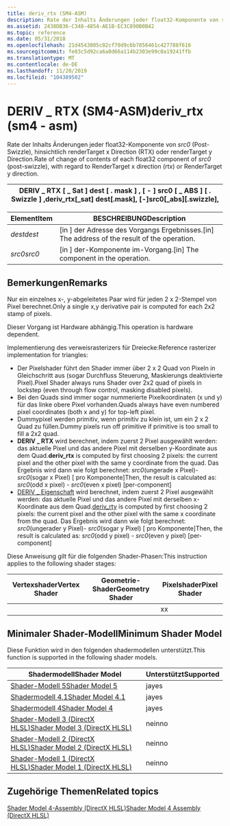 ```yaml
---
title: deriv_rtx (SM4-ASM)
description: Rate der Inhalts Änderungen jeder float32-Komponente von src0 (Post-Swizzle), hinsichtlich renderTarget x Direction (RTX) oder renderTarget y Direction.
ms.assetid: 2438DB36-C348-4854-AE1B-EC3C890B0B42
ms.topic: reference
ms.date: 05/31/2018
ms.openlocfilehash: 21d4543805c02cf70d9c6b7856461c427788f616
ms.sourcegitcommit: fe03c5d92ca6a0d66a114b2303e99c0a19241ffb
ms.translationtype: MT
ms.contentlocale: de-DE
ms.lasthandoff: 11/20/2019
ms.locfileid: "104389502"
---
```

# <a name="deriv_rtx-sm4---asm"></a><span data-ttu-id="9e33f-103">DERIV \_ RTX (SM4-ASM)</span><span class="sxs-lookup"><span data-stu-id="9e33f-103">deriv\_rtx (sm4 - asm)</span></span>

<span data-ttu-id="9e33f-104">Rate der Inhalts Änderungen jeder float32-Komponente von *src0* (Post-Swizzle), hinsichtlich renderTarget x Direction (RTX) oder renderTarget y Direction.</span><span class="sxs-lookup"><span data-stu-id="9e33f-104">Rate of change of contents of each float32 component of *src0* (post-swizzle), with regard to RenderTarget x direction (rtx) or RenderTarget y direction.</span></span>



| <span data-ttu-id="9e33f-105">DERIV \_ RTX \[ \_ Sat \] dest \[ . mask \] , \[ - \] src0 \[ \_ ABS \] \[ . Swizzle \] ,</span><span class="sxs-lookup"><span data-stu-id="9e33f-105">deriv\_rtx\[\_sat\] dest\[.mask\], \[-\]src0\[\_abs\]\[.swizzle\],</span></span> |
|--------------------------------------------------------------------|



 



| <span data-ttu-id="9e33f-106">Element</span><span class="sxs-lookup"><span data-stu-id="9e33f-106">Item</span></span>                                                            | <span data-ttu-id="9e33f-107">BESCHREIBUNG</span><span class="sxs-lookup"><span data-stu-id="9e33f-107">Description</span></span>                                                   |
|-----------------------------------------------------------------|---------------------------------------------------------------|
| <span data-ttu-id="9e33f-108"><span id="dest"></span><span id="DEST"></span>*dest*</span><span class="sxs-lookup"><span data-stu-id="9e33f-108"><span id="dest"></span><span id="DEST"></span>*dest*</span></span><br/> | <span data-ttu-id="9e33f-109">\[in \] der Adresse des Vorgangs Ergebnisses.</span><span class="sxs-lookup"><span data-stu-id="9e33f-109">\[in\] The address of the result of the operation.</span></span><br/> |
| <span data-ttu-id="9e33f-110"><span id="src0"></span><span id="SRC0"></span>*src0*</span><span class="sxs-lookup"><span data-stu-id="9e33f-110"><span id="src0"></span><span id="SRC0"></span>*src0*</span></span><br/> | <span data-ttu-id="9e33f-111">\[in \] der-Komponente im-Vorgang.</span><span class="sxs-lookup"><span data-stu-id="9e33f-111">\[in\] The component in the operation.</span></span><br/>             |



 

## <a name="remarks"></a><span data-ttu-id="9e33f-112">Bemerkungen</span><span class="sxs-lookup"><span data-stu-id="9e33f-112">Remarks</span></span>

<span data-ttu-id="9e33f-113">Nur ein einzelnes x-, y-abgeleitetes Paar wird für jeden 2 x 2-Stempel von Pixel berechnet.</span><span class="sxs-lookup"><span data-stu-id="9e33f-113">Only a single x,y derivative pair is computed for each 2x2 stamp of pixels.</span></span>

<span data-ttu-id="9e33f-114">Dieser Vorgang ist Hardware abhängig.</span><span class="sxs-lookup"><span data-stu-id="9e33f-114">This operation is hardware dependent.</span></span>

<span data-ttu-id="9e33f-115">Implementierung des verweisrasterizers für Dreiecke:</span><span class="sxs-lookup"><span data-stu-id="9e33f-115">Reference rasterizer implementation for triangles:</span></span>

-   <span data-ttu-id="9e33f-116">Der Pixelshader führt den Shader immer über 2 x 2 Quad von Pixeln in Gleichschritt aus (sogar Durchfluss Steuerung, Maskierungs deaktivierte Pixel).</span><span class="sxs-lookup"><span data-stu-id="9e33f-116">Pixel Shader always runs Shader over 2x2 quad of pixels in lockstep (even through flow control, masking disabled pixels).</span></span>
-   <span data-ttu-id="9e33f-117">Bei den Quads sind immer sogar nummerierte Pixelkoordinaten (x und y) für das linke obere Pixel vorhanden.</span><span class="sxs-lookup"><span data-stu-id="9e33f-117">Quads always have even numbered pixel coordinates (both x and y) for top-left pixel.</span></span>
-   <span data-ttu-id="9e33f-118">Dummypixel werden primitiv, wenn primitiv zu klein ist, um ein 2 x 2 Quad zu füllen.</span><span class="sxs-lookup"><span data-stu-id="9e33f-118">Dummy pixels run off primitive if primitive is too small to fill a 2x2 quad.</span></span>
-   <span data-ttu-id="9e33f-119">**DERIV \_ RTX** wird berechnet, indem zuerst 2 Pixel ausgewählt werden: das aktuelle Pixel und das andere Pixel mit derselben y-Koordinate aus dem Quad.</span><span class="sxs-lookup"><span data-stu-id="9e33f-119">**deriv\_rtx** is computed by first choosing 2 pixels: the current pixel and the other pixel with the same y coordinate from the quad.</span></span> <span data-ttu-id="9e33f-120">Das Ergebnis wird dann wie folgt berechnet: *src0*(ungerade x Pixel)- *src0*(sogar x Pixel) \[ pro Komponente\]</span><span class="sxs-lookup"><span data-stu-id="9e33f-120">Then, the result is calculated as: *src0*(odd x pixel) - *src0*(even x pixel) \[per-component\]</span></span>
-   <span data-ttu-id="9e33f-121">[DERIV \_ Eigenschaft](deriv-rty--sm4---asm-.md) wird berechnet, indem zuerst 2 Pixel ausgewählt werden: das aktuelle Pixel und das andere Pixel mit derselben x-Koordinate aus dem Quad.</span><span class="sxs-lookup"><span data-stu-id="9e33f-121">[deriv\_rty](deriv-rty--sm4---asm-.md) is computed by first choosing 2 pixels: the current pixel and the other pixel with the same x coordinate from the quad.</span></span> <span data-ttu-id="9e33f-122">Das Ergebnis wird dann wie folgt berechnet: *src0*(ungerader y Pixel)- *src0*(sogar y Pixel) \[ pro Komponente\]</span><span class="sxs-lookup"><span data-stu-id="9e33f-122">Then, the result is calculated as: *src0*(odd y pixel) - *src0*(even y pixel) \[per-component\]</span></span>

<span data-ttu-id="9e33f-123">Diese Anweisung gilt für die folgenden Shader-Phasen:</span><span class="sxs-lookup"><span data-stu-id="9e33f-123">This instruction applies to the following shader stages:</span></span>



| <span data-ttu-id="9e33f-124">Vertexshader</span><span class="sxs-lookup"><span data-stu-id="9e33f-124">Vertex Shader</span></span> | <span data-ttu-id="9e33f-125">Geometrie-Shader</span><span class="sxs-lookup"><span data-stu-id="9e33f-125">Geometry Shader</span></span> | <span data-ttu-id="9e33f-126">Pixelshader</span><span class="sxs-lookup"><span data-stu-id="9e33f-126">Pixel Shader</span></span> |
|---------------|-----------------|--------------|
|               |                 | <span data-ttu-id="9e33f-127">x</span><span class="sxs-lookup"><span data-stu-id="9e33f-127">x</span></span>            |



 

## <a name="minimum-shader-model"></a><span data-ttu-id="9e33f-128">Minimaler Shader-Modell</span><span class="sxs-lookup"><span data-stu-id="9e33f-128">Minimum Shader Model</span></span>

<span data-ttu-id="9e33f-129">Diese Funktion wird in den folgenden shadermodellen unterstützt.</span><span class="sxs-lookup"><span data-stu-id="9e33f-129">This function is supported in the following shader models.</span></span>



| <span data-ttu-id="9e33f-130">Shadermodell</span><span class="sxs-lookup"><span data-stu-id="9e33f-130">Shader Model</span></span>                                              | <span data-ttu-id="9e33f-131">Unterstützt</span><span class="sxs-lookup"><span data-stu-id="9e33f-131">Supported</span></span> |
|-----------------------------------------------------------|-----------|
| [<span data-ttu-id="9e33f-132">Shader-Modell 5</span><span class="sxs-lookup"><span data-stu-id="9e33f-132">Shader Model 5</span></span>](d3d11-graphics-reference-sm5.md)        | <span data-ttu-id="9e33f-133">ja</span><span class="sxs-lookup"><span data-stu-id="9e33f-133">yes</span></span>       |
| [<span data-ttu-id="9e33f-134">Shadermodell 4,1</span><span class="sxs-lookup"><span data-stu-id="9e33f-134">Shader Model 4.1</span></span>](dx-graphics-hlsl-sm4.md)              | <span data-ttu-id="9e33f-135">ja</span><span class="sxs-lookup"><span data-stu-id="9e33f-135">yes</span></span>       |
| [<span data-ttu-id="9e33f-136">Shadermodell 4</span><span class="sxs-lookup"><span data-stu-id="9e33f-136">Shader Model 4</span></span>](dx-graphics-hlsl-sm4.md)                | <span data-ttu-id="9e33f-137">ja</span><span class="sxs-lookup"><span data-stu-id="9e33f-137">yes</span></span>       |
| [<span data-ttu-id="9e33f-138">Shader-Modell 3 (DirectX HLSL)</span><span class="sxs-lookup"><span data-stu-id="9e33f-138">Shader Model 3 (DirectX HLSL)</span></span>](dx-graphics-hlsl-sm3.md) | <span data-ttu-id="9e33f-139">nein</span><span class="sxs-lookup"><span data-stu-id="9e33f-139">no</span></span>        |
| [<span data-ttu-id="9e33f-140">Shader-Modell 2 (DirectX HLSL)</span><span class="sxs-lookup"><span data-stu-id="9e33f-140">Shader Model 2 (DirectX HLSL)</span></span>](dx-graphics-hlsl-sm2.md) | <span data-ttu-id="9e33f-141">nein</span><span class="sxs-lookup"><span data-stu-id="9e33f-141">no</span></span>        |
| [<span data-ttu-id="9e33f-142">Shader-Modell 1 (DirectX HLSL)</span><span class="sxs-lookup"><span data-stu-id="9e33f-142">Shader Model 1 (DirectX HLSL)</span></span>](dx-graphics-hlsl-sm1.md) | <span data-ttu-id="9e33f-143">nein</span><span class="sxs-lookup"><span data-stu-id="9e33f-143">no</span></span>        |



 

## <a name="related-topics"></a><span data-ttu-id="9e33f-144">Zugehörige Themen</span><span class="sxs-lookup"><span data-stu-id="9e33f-144">Related topics</span></span>

<dl> <dt>

[<span data-ttu-id="9e33f-145">Shader Model 4-Assembly (DirectX HLSL)</span><span class="sxs-lookup"><span data-stu-id="9e33f-145">Shader Model 4 Assembly (DirectX HLSL)</span></span>](dx-graphics-hlsl-sm4-asm.md)
</dt> </dl>

 

 





